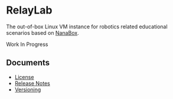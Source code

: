 ﻿# RelayLab

The out-of-box Linux VM instance for robotics related educational scenarios
based on [NanaBox](https://github.com/M2Team/NanaBox).

Work In Progress

## Documents

- [License](License.md)
- [Release Notes](ReleaseNotes.md)
- [Versioning](Versioning.md)
